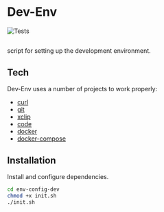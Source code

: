# Dev-Env

![Tests](https://github.com/thicapistrano/learn-actions/workflows/learn-github-actions/badge.svg)

## 

script for setting up the development environment.

## Tech

Dev-Env uses a number of  projects to work properly:

- [curl](https://curl.se/)
- [git](https://git-scm.com/)
- [xclip](https://github.com/astrand/xclip)
- [code](https://code.visualstudio.com/)
- [docker](https://www.docker.com/)
- [docker-compose](https://docs.docker.com/compose/)


## Installation

Install and configure dependencies.

```sh
cd env-config-dev
chmod +x init.sh
./init.sh
```
